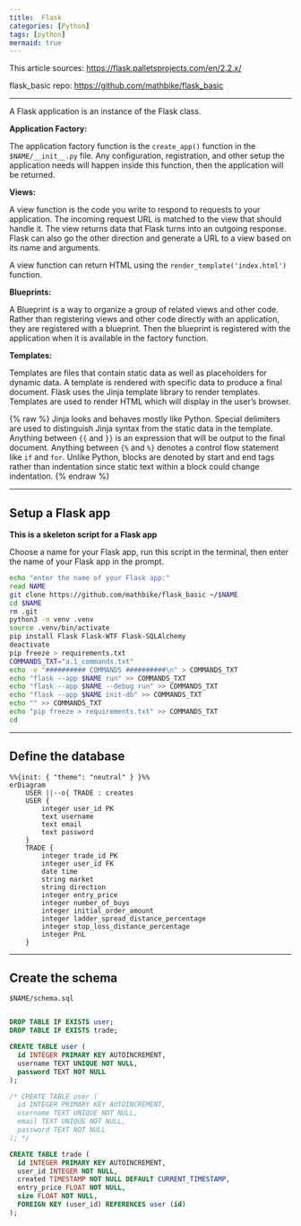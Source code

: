 ```yaml
---
title:  Flask
categories: [Python]
tags: [python]
mermaid: true
---
```


This article sources:
<a href="https://flask.palletsprojects.com/en/2.2.x/" target="_blank">https://flask.palletsprojects.com/en/2.2.x/</a>

flask_basic repo:
<a href="https://github.com/mathbike/flask_basic" target="_blank">https://github.com/mathbike/flask_basic</a>

---

A Flask application is an instance of the Flask class.

**Application Factory:**

The application factory function is the `create_app()` function in the `$NAME/__init__.py` file.  Any configuration, registration, and other setup the application needs will happen inside this function, then the application will be returned.

**Views:**

A view function is the code you write to respond to requests to your application.  The incoming request URL is matched to the view that should handle it.  The view returns data that Flask turns into an outgoing response.  Flask can also go the other direction and generate a URL to a view based on its name and arguments.

A view function can return HTML using the `render_template('index.html')` function.

**Blueprints:**

A Blueprint is a way to organize a group of related views and other code. Rather than registering views and other code directly with an application, they are registered with a blueprint. Then the blueprint is registered with the application when it is available in the factory function.

**Templates:**

Templates are files that contain static data as well as placeholders for dynamic data. A template is rendered with specific data to produce a final document. Flask uses the Jinja template library to render templates.  Templates are used to render HTML which will display in the user’s browser.

{% raw %}
Jinja looks and behaves mostly like Python. Special delimiters are used to distinguish Jinja syntax from the static data in the template. Anything between `{{` and `}}` is an expression that will be output to the final document. Anything between `{%` and `%}` denotes a control flow statement like `if` and `for`. Unlike Python, blocks are denoted by start and end tags rather than indentation since static text within a block could change indentation.
{% endraw %}

---

## Setup a Flask app

**This is a skeleton script for a Flask app**

Choose a name for your Flask app, run this script in the terminal, then enter the name of your Flask app in the prompt. 

```sh
echo "enter the name of your Flask app:"
read NAME
git clone https://github.com/mathbike/flask_basic ~/$NAME
cd $NAME
rm .git
python3 -m venv .venv
source .venv/bin/activate
pip install Flask Flask-WTF Flask-SQLAlchemy
deactivate
pip freeze > requirements.txt
COMMANDS_TXT="a.1_commands.txt"
echo -e "########## COMMANDS ##########\n" > COMMANDS_TXT
echo "flask --app $NAME run" >> COMMANDS_TXT
echo "flask --app $NAME --debug run" >> COMMANDS_TXT
echo "flask --app $NAME init-db" >> COMMANDS_TXT
echo "" >> COMMANDS_TXT
echo "pip freeze > requirements.txt" >> COMMANDS_TXT
cd
```

---

## Define the database

```mermaid
%%{init: { "theme": "neutral" } }%%
erDiagram
    USER ||--o{ TRADE : creates
    USER {
        integer user_id PK
        text username
        text email
        text password
    }
    TRADE {
        integer trade_id PK
        integer user_id FK
        date time
        string market
        string direction
        integer entry_price
        integer number_of_buys
        integer initial_order_amount
        integer ladder_spread_distance_percentage
        integer stop_loss_distance_percentage
        integer PnL
    }
```

---

## Create the schema

`$NAME/schema.sql`
```sql

DROP TABLE IF EXISTS user;
DROP TABLE IF EXISTS trade;

CREATE TABLE user (
  id INTEGER PRIMARY KEY AUTOINCREMENT,
  username TEXT UNIQUE NOT NULL,
  password TEXT NOT NULL
);

/* CREATE TABLE user (
  id INTEGER PRIMARY KEY AUTOINCREMENT,
  username TEXT UNIQUE NOT NULL,
  email TEXT UNIQUE NOT NULL,
  password TEXT NOT NULL
); */

CREATE TABLE trade (
  id INTEGER PRIMARY KEY AUTOINCREMENT,
  user_id INTEGER NOT NULL,
  created TIMESTAMP NOT NULL DEFAULT CURRENT_TIMESTAMP,
  entry_price FLOAT NOT NULL,
  size FLOAT NOT NULL,
  FOREIGN KEY (user_id) REFERENCES user (id)
);
```